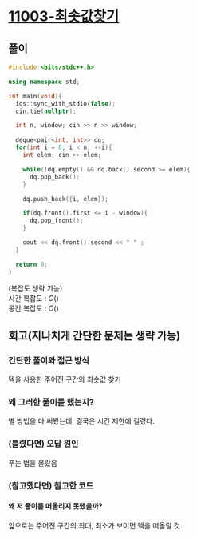 # [11003-최솟값찾기](https://www.acmicpc.net/problem/11003)

## 풀이

```cpp
#include <bits/stdc++.h>

using namespace std;

int main(void){
  ios::sync_with_stdio(false);
  cin.tie(nullptr);

  int n, window; cin >> n >> window;

  deque<pair<int, int>> dq;
  for(int i = 0; i < n; ++i){
    int elem; cin >> elem;

    while(!dq.empty() && dq.back().second >= elem){
      dq.pop_back();
    } 

    dq.push_back({i, elem});

    if(dq.front().first <= i - window){
      dq.pop_front();
    }

    cout << dq.front().second << " " ;
  }

  return 0;
}
```

(복잡도 생략 가능)  
시간 복잡도 : $O()$  
공간 복잡도 : $O()$   



## 회고(지나치게 간단한 문제는 생략 가능)

### 간단한 풀이와 접근 방식

덱을 사용한 주어진 구간의 최솟값 찾기

### 왜 그러한 풀이를 했는지?

별 방법을 다 써봤는데, 결국은 시간 제한에 걸렸다.

### (틀렸다면) 오답 원인

푸는 법을 몰랐음

### (참고했다면) 참고한 코드

#### 왜 저 풀이를 떠올리지 못했을까?

앞으로는 주어진 구간의 최대, 최소가 보이면 덱을 떠올릴 것